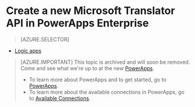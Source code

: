 <properties
	pageTitle="Add the Microsoft Translator API to PowerApps Enterprise | Microsoft Azure"
	description="Create or configure a new Microsoft Translator API in your organization's app service environment"
	services=""
    suite="powerapps"
	documentationCenter="" 
	authors="linhtranms"
	manager="dwrede"
	editor=""/>

<tags
   ms.service="powerapps"
   ms.devlang="na"
   ms.topic="article"
   ms.tgt_pltfrm="na"
   ms.workload="na" 
   ms.date="05/02/2016"
   ms.author="litran"/>

# Create a new Microsoft Translator API in PowerApps Enterprise

> [AZURE.SELECTOR]
- [Logic apps](../articles/connectors/connectors-create-api-microsofttranslator.md)


> [AZURE.IMPORTANT] This topic is archived and will soon be removed. Come and see what we're up to at the new [PowerApps](https://powerapps.microsoft.com). 
> 
> - To learn more about PowerApps and to get started, go to [PowerApps](https://powerapps.microsoft.com).  
> - To learn more about the available connections in PowerApps, go to [Available Connections](https://powerapps.microsoft.com/tutorials/connections-list/). 

<!--Archived
Add the Microsoft Translator API to your organization's (tenant) app service environment. 

## Create the API in the Azure portal

1. In the [Azure portal](https://portal.azure.com/), sign-in with your work account. For example, sign-in with *yourUserName*@*YourCompany*.com. When you do this, you are automatically signed in to your company subscription.
 
2. Select **Browse** in the task bar:  
![][7]

3. In the list, you can scroll to find PowerApps or type in *powerapps*:  
![][8]  

4. In **PowerApps**, select **Manage APIs**:  
![Browse to registered apis][1]

5. In **Manage APIs**, select **Add** to add the new API:  
![Add API][2]

6. Enter a descriptive **name** for your API.  
	
7. In **Source**, select **Available APIs** to select the pre-built APIs, and select **Microsoft Translator**:  
![select Microsoft Translator api][3]

8. Select **Settings - Configure required settings**:  
![configure Microsoft Translator API settings][4]

9. Enter the *Client Id* and *Client Secret* of your Microsoft Translator application. If you don't have one, see the "Register a Microsoft Translator app for use with PowerApps" section in this topic to create the ID and secret values you need. 

9. Select **OK** to complete the steps.

When finished, a new Microsoft Translator API is added to your app service environment.


## Optional: Register a Microsoft Translator app for use with PowerApps

If you don't have an existing Microsoft Translator app with the ID and secret values, then use the following steps to create the application, and get the values you need. 


1. Go to [Azure Data Market developer's page][5] and sign in with your Microsoft Account. 

2. Select **Register**.

3. In **Register your application**:  

	1. Enter a value for **Client Id**.  
	2. Enter the **name** of your application.  
	3. Enter a dummy value for **redirect url**. For example, enter *https://contosoredirecturl*.  
	4. Enter a **description**.  
	5. Select **Create**.  

	![Register your application][6]

A new Microsoft Translator app is created. You can use this app in your Microsoft Translator API configuration in the Azure portal. 

## See the REST APIs

[Microsoft Translator REST API](../connectors/connectors-create-api-microsofttranslator.md) reference.

## Summary and next steps
In this topic, you added the Microsoft Translator API to your PowersApps Enterprise. Next, give users access to the API so it can be added to their apps: 

[Add a connection and give users access](powerapps-manage-api-connection-user-access.md)
-->

<!--References-->
[1]: ./media/powerapps-create-api-microsofttranslator/browse-to-registered-apis.PNG
[2]: ./media/powerapps-create-api-microsofttranslator/add-api.PNG
[3]: ./media/powerapps-create-api-microsofttranslator/select-microsofttranslator-api.PNG
[4]: ./media/powerapps-create-api-microsofttranslator/configure-microsofttranslator-api.PNG
[5]: https://datamarket.azure.com/developer/applications/
[6]: ./media/powerapps-create-api-microsofttranslator/register-your-application.PNG
[7]: ./media/powerapps-create-api-microsofttranslator/browseall.png
[8]: ./media/powerapps-create-api-microsofttranslator/allresources.png
